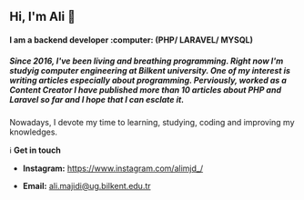 <h2>Hi, I'm Ali 👋</h2> 

<h4>I am a backend developer :computer:  (PHP/ LARAVEL/ MYSQL) </h4>

<h5>Since 2016, I've been living and breathing programming. Right now I'm studyig computer engineering at Bilkent university. One of my interest is writing articles especially about programming. Perviously, worked as a <b>Content Creator</b> I have published more than 10 articles about PHP and Laravel so far and I hope that I can esclate it.</h5>

Nowadays, I devote my time to learning, studying, coding and improving my knowledges.

:information_source: <b>Get in touch</b>

- <b>Instagram:</b> https://www.instagram.com/alimjd_/

- <b>Email:</b> ali.majidi@ug.bilkent.edu.tr
